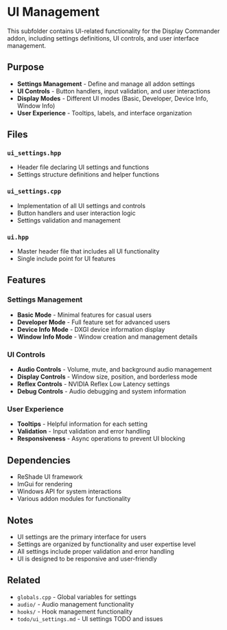# UI Management

This subfolder contains UI-related functionality for the Display Commander addon, including settings definitions, UI controls, and user interface management.

## Purpose

- **Settings Management** - Define and manage all addon settings
- **UI Controls** - Button handlers, input validation, and user interactions
- **Display Modes** - Different UI modes (Basic, Developer, Device Info, Window Info)
- **User Experience** - Tooltips, labels, and interface organization

## Files

### `ui_settings.hpp`
- Header file declaring UI settings and functions
- Settings structure definitions and helper functions

### `ui_settings.cpp`
- Implementation of all UI settings and controls
- Button handlers and user interaction logic
- Settings validation and management

### `ui.hpp`
- Master header file that includes all UI functionality
- Single include point for UI features

## Features

### Settings Management
- **Basic Mode** - Minimal features for casual users
- **Developer Mode** - Full feature set for advanced users
- **Device Info Mode** - DXGI device information display
- **Window Info Mode** - Window creation and management details

### UI Controls
- **Audio Controls** - Volume, mute, and background audio management
- **Display Controls** - Window size, position, and borderless mode
- **Reflex Controls** - NVIDIA Reflex Low Latency settings
- **Debug Controls** - Audio debugging and system information

### User Experience
- **Tooltips** - Helpful information for each setting
- **Validation** - Input validation and error handling
- **Responsiveness** - Async operations to prevent UI blocking

## Dependencies

- ReShade UI framework
- ImGui for rendering
- Windows API for system interactions
- Various addon modules for functionality

## Notes

- UI settings are the primary interface for users
- Settings are organized by functionality and user expertise level
- All settings include proper validation and error handling
- UI is designed to be responsive and user-friendly

## Related

- `globals.cpp` - Global variables for settings
- `audio/` - Audio management functionality
- `hooks/` - Hook management functionality
- `todo/ui_settings.md` - UI settings TODO and issues

